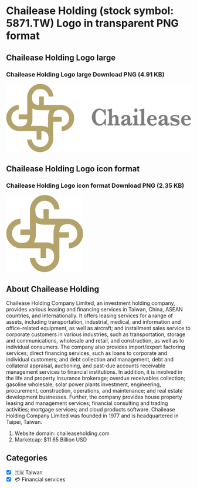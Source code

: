 # Chailease Holding (stock symbol: 5871.TW) Logo in transparent PNG format

## Chailease Holding Logo large

### Chailease Holding Logo large Download PNG (4.91 KB)

![Chailease Holding Logo large Download PNG (4.91 KB)](/img/orig/5871.TW_BIG-02596122.png)

## Chailease Holding Logo icon format

### Chailease Holding Logo icon format Download PNG (2.35 KB)

![Chailease Holding Logo icon format Download PNG (2.35 KB)](/img/orig/5871.TW-d1971bfb.png)

## About Chailease Holding

Chailease Holding Company Limited, an investment holding company, provides various leasing and financing services in Taiwan, China, ASEAN countries, and internationally. It offers leasing services for a range of assets, including transportation, industrial, medical, and information and office-related equipment, as well as aircraft; and installment sales service to corporate customers in various industries, such as transportation, storage and communications, wholesale and retail, and construction, as well as to individual consumers. The company also provides import/export factoring services; direct financing services, such as loans to corporate and individual customers; and debt collection and management, debt and collateral appraisal, auctioning, and past-due accounts receivable management services to financial institutions. In addition, it is involved in the life and property insurance brokerage; overdue receivables collection; gasoline wholesale; solar power plants investment, engineering, procurement, construction, operations, and maintenance; and real estate development businesses. Further, the company provides house property leasing and management services; financial consulting and trading activities; mortgage services; and cloud products software. Chailease Holding Company Limited was founded in 1977 and is headquartered in Taipei, Taiwan.

1. Website domain: chaileaseholding.com
2. Marketcap: $11.65 Billion USD


## Categories
- [x] 🇹🇼 Taiwan
- [x] 💳 Financial services
